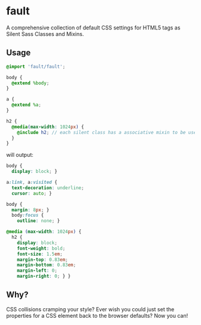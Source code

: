 # fault
A comprehensive collection of default CSS settings for HTML5 tags as Silent Sass Classes and Mixins.

## Usage

```scss
@import 'fault/fault';

body {
  @extend %body;
}

a {
  @extend %a;
}

h2 {
  @media(max-width: 1024px) {
    @include h2; // each silent class has a associative mixin to be used within @media
  }
}
```

will output:

```css
body {
  display: block; }

a:link, a:visited {
  text-decoration: underline;
  cursor: auto; }

body {
  margin: 8px; }
  body:focus {
    outline: none; }

@media (max-width: 1024px) {
  h2 {
    display: block;
    font-weight: bold;
    font-size: 1.5em;
    margin-top: 0.83em;
    margin-bottom: 0.83em;
    margin-left: 0;
    margin-right: 0; } }
```

## Why?

CSS collisions cramping your style? Ever wish you could just set the properties for a CSS element back to the browser defaults? Now you can!
